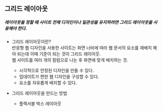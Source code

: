 ## 그리드 레이아웃  
##### 레이아웃을 정할 때 사이트 전체 디자인이나 일관성을 유지하려면 그리드 레이아웃을 사용해야 한다.  

* 그리드 레이아웃이란?  
  반응형 웹 디자인을 사용한 사이트는 화면 너비에 따라 웹 문서의 요소를 재배치 해야 되는데 이때 기준이 되는 것이 그리드 레이아웃.  
  웹 사이트를 여러 개의 칼럼으로 나눈 후 화면에 맞게 배치하는 것.  
  * 시각적으로 안정된 디자인을 만들 수 있다.  
  * 업데이트가 편한 웹 디자인을 구성할 수 있다.  
  * 요소를 자유롭게 배치할 수 있다.  

* 그리드 레이아웃을 만드는 방법   
  * 플렉서블 박스 레이아웃  
    
  
